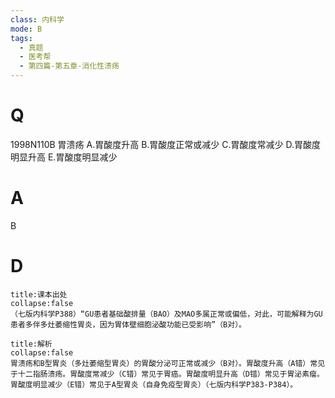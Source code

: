 ```yaml
---
class: 内科学
mode: B
tags:
  - 真题
  - 医考帮
  - 第四篇-第五章-消化性溃疡
---
```


# Q
1998N110B 胃溃疡
A.胃酸度升高
B.胃酸度正常或减少
C.胃酸度常减少
D.胃酸度明显升高
E.胃酸度明显减少

# A
B
# D
```ad-note
title:课本出处
collapse:false
（七版内科学P388）“GU患者基础酸排量（BAO）及MAO多属正常或偏低，对此，可能解释为GU患者多伴多灶萎缩性胃炎，因为胃体壁细胞泌酸功能已受影响”（B对）。
```

```ad-summary
title:解析
collapse:false
胃溃疡和B型胃炎（多灶萎缩型胃炎）的胃酸分泌可正常或减少（B对）。胃酸度升高（A错）常见于十二指肠溃疡。胃酸度常减少（C错）常见于胃癌。胃酸度明显升高（D错）常见于胃泌素瘤。胃酸度明显减少（E错）常见于A型胃炎（自身免疫型胃炎）（七版内科学P383-P384）。
```

